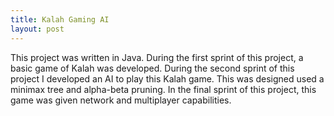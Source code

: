```yaml
---
title: Kalah Gaming AI
layout: post
---
```


<p>This project was written in Java. During the first sprint of this project, a basic game of Kalah was developed. During the second sprint of this project I developed an AI to play this Kalah game. This was designed used a minimax tree and alpha-beta pruning. In the final sprint of this project, this game was given network and multiplayer capabilities.</p>